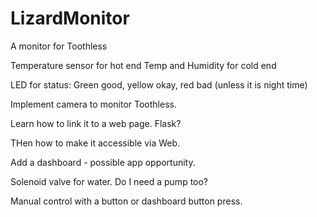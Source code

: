 # LizardMonitor
 A monitor for Toothless

Temperature sensor for hot end
Temp and Humidity for cold end

LED for status: Green good, yellow okay, red bad (unless it is night time)

Implement camera to monitor Toothless. 

Learn how to link it to a web page. Flask?

THen how to make it accessible via Web.

Add a dashboard - possible app opportunity. 

Solenoid valve for water. Do I need a pump too?

Manual control with a button or dashboard button press.